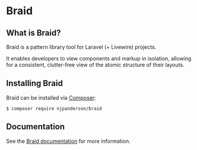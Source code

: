 # Braid

## What is Braid?
Braid is a pattern library tool for Laravel (+ Livewire) projects.

It enables developers to view components and markup in isolation, allowing for a consistent, clutter-free view of the atomic structure of their layouts.

## Installing Braid
Braid can be installed via [Composer](https://getcomposer.org):

```
$ composer require njpanderson/braid
```

## Documentation
See the [Braid documentation](https://njpanderson.github.io/braid/) for more information.